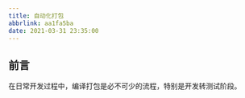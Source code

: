 ```yaml
---
title: 自动化打包
abbrlink: aa1fa5ba
date: 2021-03-31 23:35:00
---
```


## 前言
在日常开发过程中，编译打包是必不可少的流程，特别是开发转测试阶段。